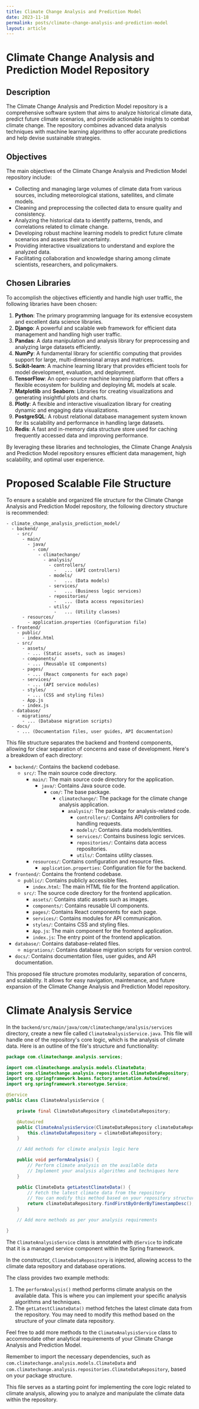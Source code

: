```yaml
---
title: Climate Change Analysis and Prediction Model
date: 2023-11-18
permalink: posts/climate-change-analysis-and-prediction-model
layout: article
---
```


# Climate Change Analysis and Prediction Model Repository

## Description

The Climate Change Analysis and Prediction Model repository is a comprehensive software system that aims to analyze historical climate data, predict future climate scenarios, and provide actionable insights to combat climate change. The repository combines advanced data analysis techniques with machine learning algorithms to offer accurate predictions and help devise sustainable strategies.

## Objectives

The main objectives of the Climate Change Analysis and Prediction Model repository include:

- Collecting and managing large volumes of climate data from various sources, including meteorological stations, satellites, and climate models.
- Cleaning and preprocessing the collected data to ensure quality and consistency.
- Analyzing the historical data to identify patterns, trends, and correlations related to climate change.
- Developing robust machine learning models to predict future climate scenarios and assess their uncertainty.
- Providing interactive visualizations to understand and explore the analyzed data.
- Facilitating collaboration and knowledge sharing among climate scientists, researchers, and policymakers.

## Chosen Libraries

To accomplish the objectives efficiently and handle high user traffic, the following libraries have been chosen:

1. **Python**: The primary programming language for its extensive ecosystem and excellent data science libraries.
2. **Django**: A powerful and scalable web framework for efficient data management and handling high user traffic.
3. **Pandas**: A data manipulation and analysis library for preprocessing and analyzing large datasets efficiently.
4. **NumPy**: A fundamental library for scientific computing that provides support for large, multi-dimensional arrays and matrices.
5. **Scikit-learn**: A machine learning library that provides efficient tools for model development, evaluation, and deployment.
6. **TensorFlow**: An open-source machine learning platform that offers a flexible ecosystem for building and deploying ML models at scale.
7. **Matplotlib** and **Seaborn**: Libraries for creating visualizations and generating insightful plots and charts.
8. **Plotly**: A flexible and interactive visualization library for creating dynamic and engaging data visualizations.
9. **PostgreSQL**: A robust relational database management system known for its scalability and performance in handling large datasets.
10. **Redis**: A fast and in-memory data structure store used for caching frequently accessed data and improving performance.

By leveraging these libraries and technologies, the Climate Change Analysis and Prediction Model repository ensures efficient data management, high scalability, and optimal user experience.

# Proposed Scalable File Structure

To ensure a scalable and organized file structure for the Climate Change Analysis and Prediction Model repository, the following directory structure is recommended:

```
- climate_change_analysis_prediction_model/
  - backend/
    - src/
      - main/
        - java/
          - com/
            - climatechange/
              - analysis/
                - controllers/
                  -   ... (API controllers)
                - models/
                  -   ... (Data models)
                - services/
                  -   ... (Business logic services)
                - repositories/
                  -   ... (Data access repositories)
                - utils/
                  -   ... (Utility classes)
      - resources/
        - application.properties (Configuration file)
  - frontend/
    - public/
      - index.html
    - src/
      - assets/
        - ... (Static assets, such as images)
      - components/
        - ... (Reusable UI components)
      - pages/
        - ... (React components for each page)
      - services/
        - ... (API service modules)
      - styles/
        - ... (CSS and styling files)
      - App.js
      - index.js
  - database/
    - migrations/
      - ... (Database migration scripts)
  - docs/
    - ... (Documentation files, user guides, API documentation)
```

This file structure separates the backend and frontend components, allowing for clear separation of concerns and ease of development. Here's a breakdown of each directory:

- `backend/`: Contains the backend codebase.
  - `src/`: The main source code directory.
    - `main/`: The main source code directory for the application.
      - `java/`: Contains Java source code.
        - `com/`: The base package.
          - `climatechange/`: The package for the climate change analysis application.
            - `analysis/`: The package for analysis-related code.
              - `controllers/`: Contains API controllers for handling requests.
              - `models/`: Contains data models/entities.
              - `services/`: Contains business logic services.
              - `repositories/`: Contains data access repositories.
              - `utils/`: Contains utility classes.
    - `resources/`: Contains configuration and resource files.
      - `application.properties`: Configuration file for the backend.
- `frontend/`: Contains the frontend codebase.
  - `public/`: Contains publicly accessible files.
    - `index.html`: The main HTML file for the frontend application.
  - `src/`: The source code directory for the frontend application.
    - `assets/`: Contains static assets such as images.
    - `components/`: Contains reusable UI components.
    - `pages/`: Contains React components for each page.
    - `services/`: Contains modules for API communication.
    - `styles/`: Contains CSS and styling files.
    - `App.js`: The main component for the frontend application.
    - `index.js`: The entry point of the frontend application.
- `database/`: Contains database-related files.
  - `migrations/`: Contains database migration scripts for version control.
- `docs/`: Contains documentation files, user guides, and API documentation.

This proposed file structure promotes modularity, separation of concerns, and scalability. It allows for easy navigation, maintenance, and future expansion of the Climate Change Analysis and Prediction Model repository.

# Climate Analysis Service

In the `backend/src/main/java/com/climatechange/analysis/services` directory, create a new file called `ClimateAnalysisService.java`. This file will handle one of the repository's core logic, which is the analysis of climate data. Here is an outline of the file's structure and functionality:

```java
package com.climatechange.analysis.services;

import com.climatechange.analysis.models.ClimateData;
import com.climatechange.analysis.repositories.ClimateDataRepository;
import org.springframework.beans.factory.annotation.Autowired;
import org.springframework.stereotype.Service;

@Service
public class ClimateAnalysisService {

    private final ClimateDataRepository climateDataRepository;

    @Autowired
    public ClimateAnalysisService(ClimateDataRepository climateDataRepository) {
        this.climateDataRepository = climateDataRepository;
    }

    // Add methods for climate analysis logic here

    public void performAnalysis() {
        // Perform climate analysis on the available data
        // Implement your analysis algorithms and techniques here
    }

    public ClimateData getLatestClimateData() {
        // Fetch the latest climate data from the repository
        // You can modify this method based on your repository structure
        return climateDataRepository.findFirstByOrderByTimestampDesc();
    }

    // Add more methods as per your analysis requirements

}
```

The `ClimateAnalysisService` class is annotated with `@Service` to indicate that it is a managed service component within the Spring framework.

In the constructor, `ClimateDataRepository` is injected, allowing access to the climate data repository and database operations.

The class provides two example methods:

1. The `performAnalysis()` method performs climate analysis on the available data. This is where you can implement your specific analysis algorithms and techniques.
2. The `getLatestClimateData()` method fetches the latest climate data from the repository. You may need to modify this method based on the structure of your climate data repository.

Feel free to add more methods to the `ClimateAnalysisService` class to accommodate other analytical requirements of your Climate Change Analysis and Prediction Model.

Remember to import the necessary dependencies, such as `com.climatechange.analysis.models.ClimateData` and `com.climatechange.analysis.repositories.ClimateDataRepository`, based on your package structure.

This file serves as a starting point for implementing the core logic related to climate analysis, allowing you to analyze and manipulate the climate data within the repository.
